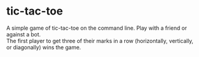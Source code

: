 # tic-tac-toe
A simple game of tic-tac-toe on the command line. Play with a friend or against a bot.\
The first player to get three of their marks in a row (horizontally, vertically, or diagonally) wins the game.
